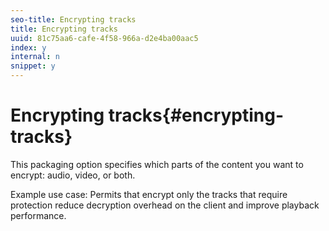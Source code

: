 ```yaml
---
seo-title: Encrypting tracks
title: Encrypting tracks
uuid: 81c75aa6-cafe-4f58-966a-d2e4ba00aac5
index: y
internal: n
snippet: y
---
```


# Encrypting tracks{#encrypting-tracks}

This packaging option specifies which parts of the content you want to encrypt: audio, video, or both.

Example use case: Permits that encrypt only the tracks that require protection reduce decryption overhead on the client and improve playback performance. 
